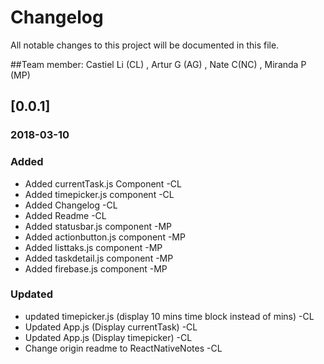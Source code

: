 # Changelog
All notable changes to this project will be documented in this file.

##Team member: Castiel Li (CL) , Artur G (AG) , Nate C(NC) , Miranda P (MP)

## [0.0.1]
### 2018-03-10
### Added
* Added currentTask.js Component -CL
* Added timepicker.js component -CL
* Added Changelog -CL
* Added Readme -CL
* Added statusbar.js component -MP
* Added actionbutton.js component -MP
* Added listtaks.js component -MP
* Added taskdetail.js component -MP
* Added firebase.js component -MP

### Updated
* updated timepicker.js (display 10 mins time block instead of mins) -CL
* Updated App.js (Display currentTask) -CL
* Updated App.js (Display timepicker) -CL
* Change origin readme to ReactNativeNotes -CL
